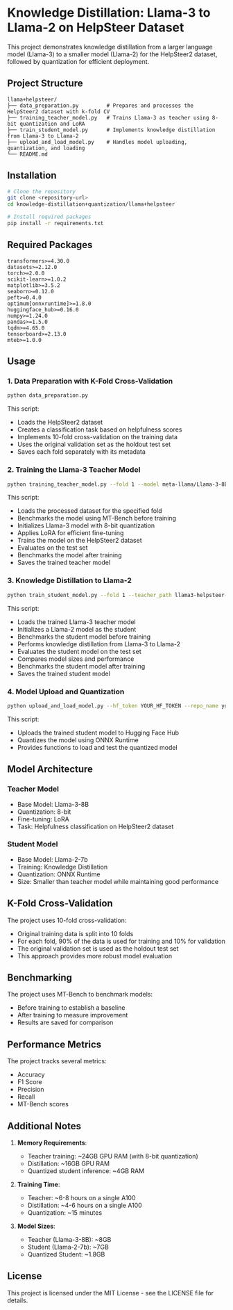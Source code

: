 # Knowledge Distillation: Llama-3 to Llama-2 on HelpSteer Dataset

This project demonstrates knowledge distillation from a larger language model (Llama-3) to a smaller model (Llama-2) for the HelpSteer2 dataset, followed by quantization for efficient deployment.

## Project Structure

```
llama+helpsteer/
├── data_preparation.py         # Prepares and processes the HelpSteer2 dataset with k-fold CV
├── training_teacher_model.py   # Trains Llama-3 as teacher using 8-bit quantization and LoRA
├── train_student_model.py      # Implements knowledge distillation from Llama-3 to Llama-2
├── upload_and_load_model.py    # Handles model uploading, quantization, and loading
└── README.md
```

## Installation

```bash
# Clone the repository
git clone <repository-url>
cd knowledge-distillation+quantization/llama+helpsteer

# Install required packages
pip install -r requirements.txt
```

## Required Packages

```
transformers>=4.30.0
datasets>=2.12.0
torch>=2.0.0
scikit-learn>=1.0.2
matplotlib>=3.5.2
seaborn>=0.12.0
peft>=0.4.0
optimum[onnxruntime]>=1.8.0
huggingface_hub>=0.16.0
numpy>=1.24.0
pandas>=1.5.0
tqdm>=4.65.0
tensorboard>=2.13.0
mteb>=1.0.0
```

## Usage

### 1. Data Preparation with K-Fold Cross-Validation

```bash
python data_preparation.py
```
This script:
- Loads the HelpSteer2 dataset
- Creates a classification task based on helpfulness scores
- Implements 10-fold cross-validation on the training data
- Uses the original validation set as the holdout test set
- Saves each fold separately with its metadata

### 2. Training the Llama-3 Teacher Model

```bash
python training_teacher_model.py --fold 1 --model meta-llama/Llama-3-8B
```
This script:
- Loads the processed dataset for the specified fold
- Benchmarks the model using MT-Bench before training
- Initializes Llama-3 model with 8-bit quantization
- Applies LoRA for efficient fine-tuning
- Trains the model on the HelpSteer2 dataset
- Evaluates on the test set
- Benchmarks the model after training
- Saves the trained teacher model

### 3. Knowledge Distillation to Llama-2

```bash
python train_student_model.py --fold 1 --teacher_path llama3-helpsteer-teacher --student_model meta-llama/Llama-2-7b-hf
```
This script:
- Loads the trained Llama-3 teacher model
- Initializes a Llama-2 model as the student
- Benchmarks the student model before training
- Performs knowledge distillation from Llama-3 to Llama-2
- Evaluates the student model on the test set
- Compares model sizes and performance
- Benchmarks the student model after training
- Saves the trained student model

### 4. Model Upload and Quantization

```bash
python upload_and_load_model.py --hf_token YOUR_HF_TOKEN --repo_name your-username/model-name
```
This script:
- Uploads the trained student model to Hugging Face Hub
- Quantizes the model using ONNX Runtime
- Provides functions to load and test the quantized model

## Model Architecture

### Teacher Model
- Base Model: Llama-3-8B
- Quantization: 8-bit
- Fine-tuning: LoRA
- Task: Helpfulness classification on HelpSteer2 dataset

### Student Model
- Base Model: Llama-2-7b
- Training: Knowledge Distillation
- Quantization: ONNX Runtime
- Size: Smaller than teacher model while maintaining good performance

## K-Fold Cross-Validation

The project uses 10-fold cross-validation:
- Original training data is split into 10 folds
- For each fold, 90% of the data is used for training and 10% for validation
- The original validation set is used as the holdout test set
- This approach provides more robust model evaluation

## Benchmarking

The project uses MT-Bench to benchmark models:
- Before training to establish a baseline
- After training to measure improvement
- Results are saved for comparison

## Performance Metrics

The project tracks several metrics:
- Accuracy
- F1 Score
- Precision
- Recall
- MT-Bench scores

## Additional Notes

1. **Memory Requirements**:
   - Teacher training: ~24GB GPU RAM (with 8-bit quantization)
   - Distillation: ~16GB GPU RAM
   - Quantized student inference: ~4GB RAM

2. **Training Time**:
   - Teacher: ~6-8 hours on a single A100
   - Distillation: ~4-6 hours on a single A100
   - Quantization: ~15 minutes

3. **Model Sizes**:
   - Teacher (Llama-3-8B): ~8GB
   - Student (Llama-2-7b): ~7GB
   - Quantized Student: ~1.8GB

## License

This project is licensed under the MIT License - see the LICENSE file for details.